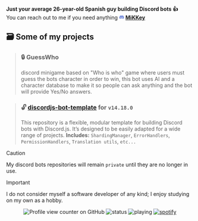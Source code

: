 **Just your average 26-year-old Spanish guy building Discord bots 👍**<br>
You can reach out to me if you need anything <img src="https://raw.githubusercontent.com/miguelmikkey/miguelmikkey/ec544d163a7c88957c34dc22bed54013b447c13f/46ad6928-92a8-4357-8546-1182ac9ead41.png" width="13" title="Discord"> **[MiKKey](https://discordapp.com/users/384083999435259905)**

## 🗃️ Some of my projects
> ### 🔒 **GuessWho**
> discord minigame based on "Who is who" game where users must guess the bots character in order to win, this bot uses AI and a character database to make it so people can ask anything and the bot will provide Yes/No answers.

> ### 🔓 [**discordjs-bot-template**](https://github.com/miguelmikkey/discordjs-bot-template) for `v14.18.0`
> This repository is a flexible, modular template for building Discord bots with Discord.js. It’s designed to be easily adapted for a wide range of projects. **Includes:** `ShardingManager`, `ErrorHandlers`, `PermissionHandlers`, `Translation utils`, `etc...`

> [!CAUTION]
> My discord bots repositories will remain `private` until they are no longer in use.

> [!IMPORTANT]
> I do not consider myself a software developer of any kind; I enjoy studying on my own as a hobby.

<div align="center">

![Profile view counter on GitHub](https://komarev.com/ghpvc/?username=miguekmikkey)
![status](https://api.statusbadges.me/badge/status/384083999435259905?simple=true)
![playing](https://api.statusbadges.me/badge/playing/384083999435259905)
[![spotify](https://api.statusbadges.me/badge/spotify/384083999435259905)](https://api.statusbadges.me/openspotify/384083999435259905)

</div>
